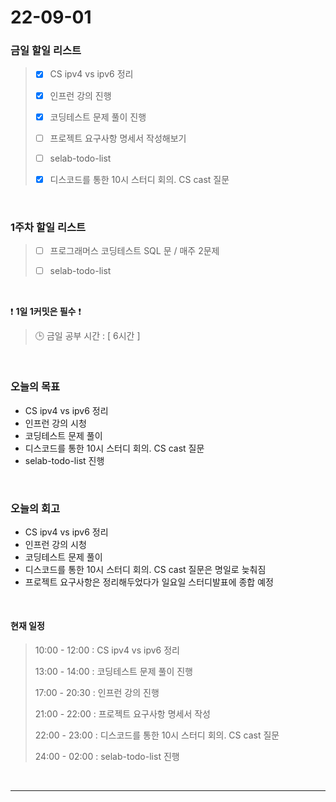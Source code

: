# 22-09-01
 ### 금일 할일 리스트
> - [x]  CS ipv4 vs ipv6 정리
>
> - [x]  인프런 강의 진행
>
> - [x]  코딩테스트 문제 풀이 진행
>
> - [ ]  프로젝트 요구사항 명세서 작성해보기
>
> - [ ]  selab-todo-list
>
> - [x]  디스코드를 통한 10시 스터디 회의. CS cast 질문

<br/>

### 1주차 할일 리스트  

> - [ ]  프로그래머스 코딩테스트 SQL 문 / 매주 2문제  
>
> - [ ]  selab-todo-list

<br/>

❗ **1일 1커밋은 필수** ❗
> 🕒 금일 공부 시간 :  [ 6시간 ]    
  
<br/>

### 오늘의 목표
- CS ipv4 vs ipv6 정리
- 인프런 강의 시청
- 코딩테스트 문제 풀이
- 디스코드를 통한 10시 스터디 회의. CS cast 질문
- selab-todo-list 진행

<br>

### 오늘의 회고
- CS ipv4 vs ipv6 정리
- 인프런 강의 시청
- 코딩테스트 문제 풀이
- 디스코드를 통한 10시 스터디 회의. CS cast 질문은 명일로 늦춰짐
- 프로젝트 요구사항은 정리해두었다가 일요일 스터디발표에 종합 예정

<br>

#### 현재 일정  
> 10:00 - 12:00 : CS ipv4 vs ipv6 정리
>
> 13:00 - 14:00 : 코딩테스트 문제 풀이 진행
>
> 17:00 - 20:30 : 인프런 강의 진행
>
> 21:00 - 22:00 : 프로젝트 요구사항 명세서 작성
>
> 22:00 - 23:00 : 디스코드를 통한 10시 스터디 회의. CS cast 질문
>
> 24:00 - 02:00 : selab-todo-list 진행

<br/>

------------  